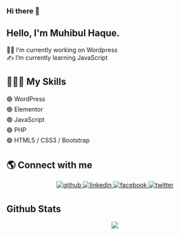 ### Hi there 👋
## Hello, I'm Muhibul Haque.
👨‍💻 I’m currently working on Wordpress  
✍️ I’m currently learning  JavaScript  

<!--
**devmuhib009/devmuhib009** is a ✨ _special_ ✨ repository because its `README.md` (this file) appears on your GitHub profile.
## 👨🏿‍💻 About Me
Hello! I am a freelance web developer. I have been working in this field since 2020 and have developed expertise in various technologies such as WordPress, Elementor, JavaScript, PHP, HTML5, CSS3, and Bootstrap.

Here are some ideas to get you started:

- 🔭 I’m currently working on ...
- 🌱 I’m currently learning ...
- 👯 I’m looking to collaborate on ...
- 🤔 I’m looking for help with ...
- 💬 Ask me about ...
- 📫 How to reach me: ...
- 😄 Pronouns: ...
- ⚡ Fun fact: ...
-->
## 💁🏿‍♂️ My Skills  
🟢 WordPress <br>
🟢 Elementor <br>
🟢 JavaScript <br> 
🟢 PHP <br>
🟢 HTML5 / CSS3 / Bootstrap <br>



## 🌎 Connect with me  
<div align="center">
<a href="https://github.com/devmuhib009" target="_blank">
<img src=https://img.shields.io/badge/github-%2324292e.svg?&style=for-the-badge&logo=github&logoColor=white alt=github style="margin-bottom: 5px;" />
</a>
<a href="https://www.linkedin.com/in/muhibul-haque/" target="_blank">
<img src=https://img.shields.io/badge/linkedin-%231E77B5.svg?&style=for-the-badge&logo=linkedin&logoColor=white alt=linkedin style="margin-bottom: 5px;" />
</a>
<a href="https://www.facebook.com/muhib.ullah1" target="_blank">
<img src=https://img.shields.io/badge/facebook-%232E87FB.svg?&style=for-the-badge&logo=facebook&logoColor=white alt=facebook style="margin-bottom: 5px;" />
</a>
<a href="https://twitter.com/muhib_k" target="_blank">
<img src=https://img.shields.io/badge/twitter-%2300acee.svg?&style=for-the-badge&logo=twitter&logoColor=white alt=twitter style="margin-bottom: 5px;" />
</a>  
</div>  


## Github Stats  
<div align="center"><img src="https://github-readme-stats.vercel.app/api?username=devmuhib009&show_icons=true&count_private=true&hide_border=true" align="center" /></div>  
